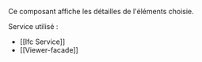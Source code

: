 Ce composant affiche les détailles de l'éléments choisie.

Service utilisé :
- [[Ifc Service]]
- [[Viewer-facade]]